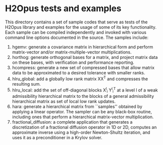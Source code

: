 # H2Opus tests and examples

This directory contains a set of sample codes that serve as tests of the H2Opus library and examples for the usage of some of its key functionality. Each sample can be compiled independently and invoked with various command line options documented in the source. The samples include:

1. hgemv: generate a covariance matrix in hierarchical form and perform matrix-vector and/or matrix-multiple-vector multiplications.
2. horthog: generate orthogonal bases for a matrix, and project matrix data on these bases, with verification and performance reporting.
3. hcompress: generate a new set of compressed bases that allow matrix data to be approximated to a desired tolerance with smaller ranks.
4. hlru_global: add a globally low rank matrix XX<sup>T</sup> and compresses the resulting sum.
5. hlru_local: add the set of off-diagonal blocks X<sup>l</sup><sub>i</sub>  Y<sup>l</sup><sub>i</sub><sup>T</sup> at a level l of a weak admissibility hierarchical matrix to the blocks of a general admissibility hierarchical matrix as set of local low rank updates.
6. hara: generate a hierarchical matrix from ``samples'' obtained by applying a linear operator. The sampler can be any black-box routine, including ones that perform a hierarchical matrix-vector multiplication.
7. fractional_diffusion: a complete application that generates a discretization of a fractional diffusion operator in 1D or 2D, computes an approximate inverse using a high-order Newton-Shultz iteration, and uses it as a preconditioner in a Krylov solver.
